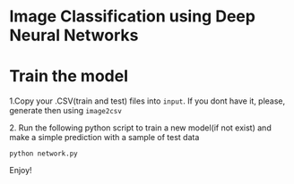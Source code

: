 # Image Classification using Deep Neural Networks


# Train the model

1\.Copy your .CSV(train and test) files into `input`. If you dont have it, please, generate then using `image2csv`

2\. Run the following python script to train a new model(if not exist) and make a simple prediction with a sample of test data

`python network.py`

Enjoy!